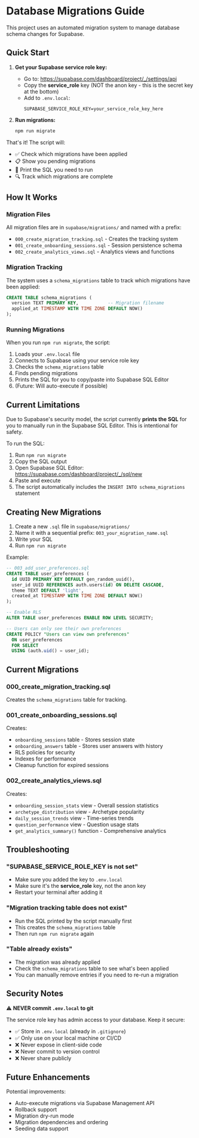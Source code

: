 # Database Migrations Guide

This project uses an automated migration system to manage database schema changes for Supabase.

## Quick Start

1. **Get your Supabase service role key:**
   - Go to: https://supabase.com/dashboard/project/_/settings/api
   - Copy the **service_role** key (NOT the anon key - this is the secret key at the bottom)
   - Add to `.env.local`:
     ```
     SUPABASE_SERVICE_ROLE_KEY=your_service_role_key_here
     ```

2. **Run migrations:**
   ```bash
   npm run migrate
   ```

That's it! The script will:
- ✅ Check which migrations have been applied
- 📋 Show you pending migrations
- 📝 Print the SQL you need to run
- 🔍 Track which migrations are complete

## How It Works

### Migration Files

All migration files are in `supabase/migrations/` and named with a prefix:
- `000_create_migration_tracking.sql` - Creates the tracking system
- `001_create_onboarding_sessions.sql` - Session persistence schema
- `002_create_analytics_views.sql` - Analytics views and functions

### Migration Tracking

The system uses a `schema_migrations` table to track which migrations have been applied:

```sql
CREATE TABLE schema_migrations (
  version TEXT PRIMARY KEY,           -- Migration filename
  applied_at TIMESTAMP WITH TIME ZONE DEFAULT NOW()
);
```

### Running Migrations

When you run `npm run migrate`, the script:

1. Loads your `.env.local` file
2. Connects to Supabase using your service role key
3. Checks the `schema_migrations` table
4. Finds pending migrations
5. Prints the SQL for you to copy/paste into Supabase SQL Editor
6. (Future: Will auto-execute if possible)

## Current Limitations

Due to Supabase's security model, the script currently **prints the SQL** for you to manually run in the Supabase SQL Editor. This is intentional for safety.

To run the SQL:
1. Run `npm run migrate`
2. Copy the SQL output
3. Open Supabase SQL Editor: https://supabase.com/dashboard/project/_/sql/new
4. Paste and execute
5. The script automatically includes the `INSERT INTO schema_migrations` statement

## Creating New Migrations

1. Create a new `.sql` file in `supabase/migrations/`
2. Name it with a sequential prefix: `003_your_migration_name.sql`
3. Write your SQL
4. Run `npm run migrate`

Example:
```sql
-- 003_add_user_preferences.sql
CREATE TABLE user_preferences (
  id UUID PRIMARY KEY DEFAULT gen_random_uuid(),
  user_id UUID REFERENCES auth.users(id) ON DELETE CASCADE,
  theme TEXT DEFAULT 'light',
  created_at TIMESTAMP WITH TIME ZONE DEFAULT NOW()
);

-- Enable RLS
ALTER TABLE user_preferences ENABLE ROW LEVEL SECURITY;

-- Users can only see their own preferences
CREATE POLICY "Users can view own preferences"
  ON user_preferences
  FOR SELECT
  USING (auth.uid() = user_id);
```

## Current Migrations

### 000_create_migration_tracking.sql
Creates the `schema_migrations` table for tracking.

### 001_create_onboarding_sessions.sql
Creates:
- `onboarding_sessions` table - Stores session state
- `onboarding_answers` table - Stores user answers with history
- RLS policies for security
- Indexes for performance
- Cleanup function for expired sessions

### 002_create_analytics_views.sql
Creates:
- `onboarding_session_stats` view - Overall session statistics
- `archetype_distribution` view - Archetype popularity
- `daily_session_trends` view - Time-series trends
- `question_performance` view - Question usage stats
- `get_analytics_summary()` function - Comprehensive analytics

## Troubleshooting

### "SUPABASE_SERVICE_ROLE_KEY is not set"
- Make sure you added the key to `.env.local`
- Make sure it's the **service_role** key, not the anon key
- Restart your terminal after adding it

### "Migration tracking table does not exist"
- Run the SQL printed by the script manually first
- This creates the `schema_migrations` table
- Then run `npm run migrate` again

### "Table already exists"
- The migration was already applied
- Check the `schema_migrations` table to see what's been applied
- You can manually remove entries if you need to re-run a migration

## Security Notes

⚠️ **NEVER commit `.env.local` to git**

The service role key has admin access to your database. Keep it secure:
- ✅ Store in `.env.local` (already in `.gitignore`)
- ✅ Only use on your local machine or CI/CD
- ❌ Never expose in client-side code
- ❌ Never commit to version control
- ❌ Never share publicly

## Future Enhancements

Potential improvements:
- Auto-execute migrations via Supabase Management API
- Rollback support
- Migration dry-run mode
- Migration dependencies and ordering
- Seeding data support